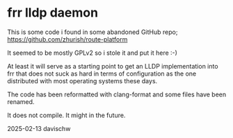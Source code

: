 # frr lldp daemon

This is some code i found in some abandoned GitHub repo;
https://github.com/zhurish/route-platform

It seemed to be mostly GPLv2 so i stole it and put it here :-)

At least it will serve as a starting point to get an LLDP implementation into
frr that does not suck as hard in terms of configuration as the one distributed
with most operating systems these days.

The code has been reformatted with clang-format and some files have been
renamed.

It does not compile. It might in the future.

2025-02-13 davischw
